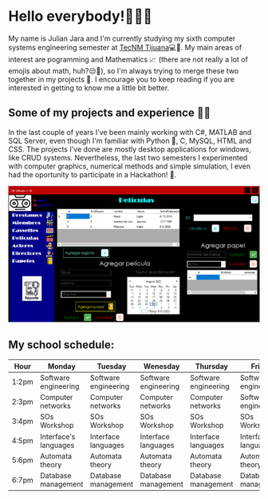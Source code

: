 # Hello everybody!👋👋✨

My name is Julian Jara and I'm currently studying my sixth computer systems engineering semester at [TecNM Tijuana](https://www.tijuana.tecnm.mx/)💻👀. My main areas of interest are pogramming and Mathematics 📈 (there are not really a lot of emojis about math, huh?😒😤), so I'm always trying to merge these two together in my projects 🙌. I encourage you to keep reading if you are interested in getting to know me a little bit better.

## Some of my projects and experience 🐱‍💻
In the last couple of years I've been mainly working with C#, MATLAB and SQL Server, even though I'm familiar with Python 🐍, C, MySQL, HTML and CSS. The projects I've done are mostly desktop applications for windows, like CRUD systems. Nevertheless, the last two semesters I experimented with computer graphics, numerical methods and simple simulation, I even had the oportunity to participate in a Hackathon! 🎉.   

<p align="center">
  <img src="VMS.png">
</p>

## My school schedule:
|    Hour    |         Monday        |       Tuesday        |       Wenesday       |       Thursday       |        Friday        |
|------------|-----------------------|----------------------|----------------------|----------------------|----------------------|
|    1:2pm   | Software engineering  | Software engineering | Software engineering | Software engineering | Software engineering |
|    2:3pm   | Computer networks     | Computer networks    | Computer networks    | Computer networks    | Software engineering |
|    3:4pm   | SOs Workshop          | SOs Workshop         | SOs Workshop         | SOs Workshop         | SOs Workshop         |
|    4:5pm   | Interface's languages | Interface languages  | Interface languages  | Interface languages  | Interface languages  |
|    5:6pm   | Automata theory       | Automata theory      | Automata theory      | Automata theory      | Automata theory      |
|    6:7pm   | Database management   | Database management  | Database management  | Database management  | Database management  |
